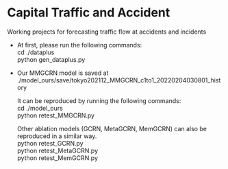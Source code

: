 # Capital Traffic and Accident
Working projects for forecasting traffic flow at accidents and incidents

* At first, please run the following commands:  
  cd ./dataplus
  <br>python gen_dataplus.py
  
* Our MMGCRN model is saved at ./model_ours/save/tokyo202112_MMGCRN_c1to1_20220204030801_history
  
  It can be reproduced by running the following commands:
  <br>cd ./model_ours
  <br>python retest_MMGCRN.py
  
  Other ablation models (GCRN, MetaGCRN, MemGCRN) can also be reproduced in a similar way.
  <br>python retest_GCRN.py
  <br>python retest_MetaGCRN.py
  <br>python retest_MemGCRN.py


